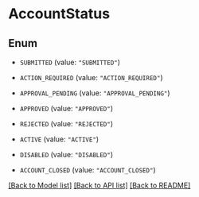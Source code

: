 # AccountStatus

## Enum


* `SUBMITTED` (value: `"SUBMITTED"`)

* `ACTION_REQUIRED` (value: `"ACTION_REQUIRED"`)

* `APPROVAL_PENDING` (value: `"APPROVAL_PENDING"`)

* `APPROVED` (value: `"APPROVED"`)

* `REJECTED` (value: `"REJECTED"`)

* `ACTIVE` (value: `"ACTIVE"`)

* `DISABLED` (value: `"DISABLED"`)

* `ACCOUNT_CLOSED` (value: `"ACCOUNT_CLOSED"`)


[[Back to Model list]](../README.md#documentation-for-models) [[Back to API list]](../README.md#documentation-for-api-endpoints) [[Back to README]](../README.md)


